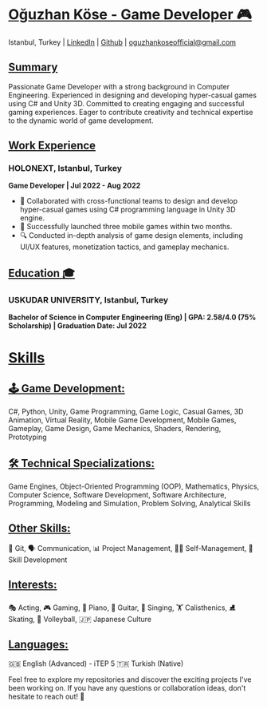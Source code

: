 # <ins>Oğuzhan Köse - Game Developer 🎮</ins>

Istanbul, Turkey | [LinkedIn](https://www.linkedin.com/in/oguzhankoseofficial) | [Github](https://github.com/Axlope) | oguzhankoseofficial@gmail.com

## <ins>Summary</ins>

Passionate Game Developer with a strong background in Computer Engineering. Experienced in designing and developing hyper-casual games using C# and Unity 3D. Committed to creating engaging and successful gaming experiences. Eager to contribute creativity and technical expertise to the dynamic world of game development.

## <ins>Work Experience</ins>

### HOLONEXT, Istanbul, Turkey
**Game Developer | Jul 2022 - Aug 2022**
- 🔧 Collaborated with cross-functional teams to design and develop hyper-casual games using C# programming language in Unity 3D engine.
- 🚀 Successfully launched three mobile games within two months.
- 🔍 Conducted in-depth analysis of game design elements, including UI/UX features, monetization tactics, and gameplay mechanics.

## <ins>Education 🎓</ins>

### USKUDAR UNIVERSITY, Istanbul, Turkey
**Bachelor of Science in Computer Engineering (Eng) | GPA: 2.58/4.0 (75% Scholarship) | Graduation Date: Jul 2022**

# <ins>Skills</ins>

## <ins>🕹️ Game Development:</ins>
C#, Python, Unity, Game Programming, Game Logic, Casual Games, 3D Animation, Virtual Reality, Mobile Game Development, Mobile Games, Gameplay, Game Design, Game Mechanics, Shaders, Rendering, Prototyping

## <ins>🛠️ Technical Specializations:</ins>
Game Engines, Object-Oriented Programming (OOP), Mathematics, Physics, Computer Science, Software Development, Software Architecture, Programming, Modeling and Simulation, Problem Solving, Analytical Skills

## <ins>Other Skills:</ins>
🔗 Git, 🗣️ Communication, 📊 Project Management, 🧘‍♂️ Self-Management, 🌱 Skill Development

## <ins>Interests:</ins>
🎭 Acting, 🎮 Gaming, 🎹 Piano, 🎸 Guitar, 🎤 Singing, 🏋️ Calisthenics, ⛸️ Skating, 🏐 Volleyball, 🇯🇵 Japanese Culture

## <ins>Languages:</ins>
🇬🇧 English (Advanced) - iTEP 5
🇹🇷 Turkish (Native)

Feel free to explore my repositories and discover the exciting projects I've been working on. If you have any questions or collaboration ideas, don't hesitate to reach out! 🚀
